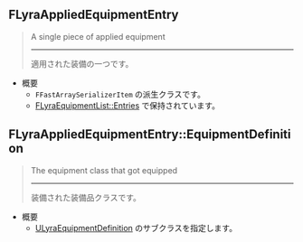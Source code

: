 ## FLyraAppliedEquipmentEntry

> A single piece of applied equipment
> 
> ----
> 適用された装備の一つです。

* 概要
	* `FFastArraySerializerItem` の派生クラスです。
	* [FLyraEquipmentList::Entries] で保持されています。

## FLyraAppliedEquipmentEntry::EquipmentDefinition

> The equipment class that got equipped
> 
> ----
> 装備された装備品クラスです。

* 概要
	* [ULyraEquipmentDefinition] のサブクラスを指定します。



<!--- ページ内のリンク --->

<!--- 自前の画像へのリンク --->

<!--- generated --->
[FLyraEquipmentList::Entries]: ../../Lyra/Equipment/FLyraInventoryList.md#flyraequipmentlistentries
[ULyraEquipmentDefinition]: ../../Lyra/Equipment/ULyraEquipmentDefinition.md#ulyraequipmentdefinition
